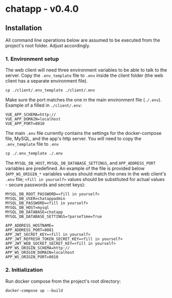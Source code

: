 # chatapp - v0.4.0

## **Installation**

All command line operations below are assumed to be executed from the project's root folder. Adjust accordingly.

### 1. **Environment setup**

The web client will need three environment variables to be able to talk to the server. Copy the `.env_template` file to `.env` inside the client folder (the web client has a separate environment file).

```
cp ./client/.env_template ./client/.env
```

Make sure the port matches the one in the main environment file (`./.env`). Example of a filled in `./client/.env`:

```
VUE_APP_SCHEMA=http://
VUE_APP_DOMAIN=localhost
VUE_APP_PORT=8010
```

The main `.env` file currently contains the settings for the docker-compose file, MySQL, and the app's http server. You will need to copy the `.env_template` file to `.env`

```
cp ./.env_template ./.env
```

The `MYSQL_DB_HOST`, `MYSQL_DB_DATABASE_SETTINGS`, and `APP_ADDRESS_PORT` variables are predefined. An example of the file is provided below (`APP_WS_ORIGIN_*` variables values should match the ones in the web client's `.env` file; `<fill in yourself>` values should be substituted for actual values - secure passwords and secret keys):

```
MYSQL_DB_ROOT_PASSWORD=<fill in yourself>
MYSQL_DB_USER=chatappadmin
MYSQL_DB_PASSWORD=<fill in yourself>
MYSQL_DB_HOST=mysql
MYSQL_DB_DATABASE=chatapp
MYSQL_DB_DATABASE_SETTINGS=?parseTime=True

APP_ADDRESS_HOSTNAME=
APP_ADDRESS_PORT=8081
APP_JWT_SECRET_KEY=<fill in yourself>
APP_JWT_REFRESH_TOKEN_SECRET_KEY=<fill in yourself>
APP_JWT_WEB_SOCKET_SECRET_KEY=<fill in yourself>
APP_WS_ORIGIN_SCHEMA=http://
APP_WS_ORIGIN_DOMAIN=localhost
APP_WS_ORIGIN_PORT=8010
```

### 2. **Initialization**

Run docker compose from the project's root directory:

```
docker-compose up --build
```
